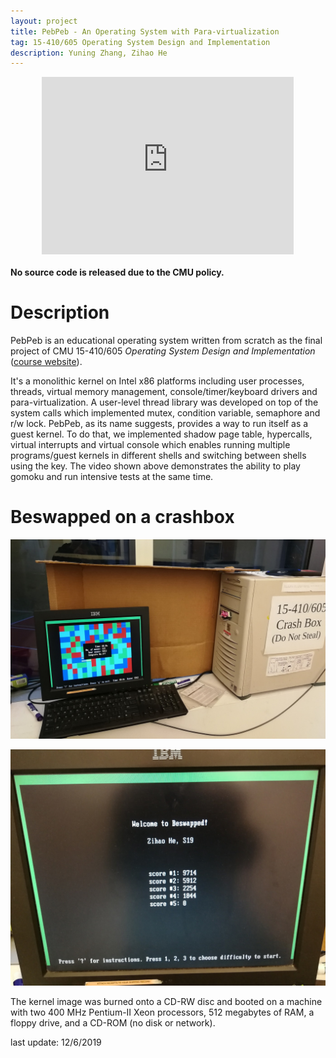 ```yaml
---
layout: project
title: PebPeb - An Operating System with Para-virtualization
tag: 15-410/605 Operating System Design and Implementation
description: Yuning Zhang, Zihao He
---
```


<style>
.container {
    position: relative;
    width: 100%;
    height: 0;
    padding-bottom: 56.25%;
    margin-bottom: 20px;
}
.video {
    position: absolute;
    top: 0;
    left: 10%;
    width: 80%;
    height: 100%;
}
</style>

<div class="container"><iframe src="https://www.youtube.com/embed/fPv7E1FX4eQ" frameborder="0" allow="accelerometer; autoplay; encrypted-media; gyroscope; picture-in-picture" allowfullscreen class="video"></iframe></div>

**No source code is released due to the CMU policy.**

# Description

PebPeb is an educational operating system written from scratch as the final project of CMU 15-410/605 *Operating System Design and Implementation* ([course website](https://www.cs.cmu.edu/~410/)). 

It's a monolithic kernel on Intel x86 platforms including user processes, threads, virtual memory management, console/timer/keyboard drivers and para-virtualization. A user-level thread library was developed on top of the system calls which implemented mutex, condition variable, semaphore and r/w lock. PebPeb, as its name suggests, provides a way to run itself as a guest kernel. To do that, we implemented shadow page table, hypercalls, virtual interrupts and virtual console which enables running multiple programs/guest kernels in different shells and switching between shells using the <TAB> key. The video shown above demonstrates the ability to play gomoku and run intensive tests at the same time.

# Beswapped on a crashbox

![pebpeb crashbox1](../assets/images/pebpeb_crashbox1.jpg)

![pebpeb crashbox2](../assets/images/pebpeb_crashbox2.jpg)

The kernel image was burned onto a CD-RW disc and booted on a machine with two 400 MHz Pentium-II Xeon processors, 512 megabytes of RAM, a floppy drive, and a CD-ROM (no disk or network).

last update: 12/6/2019
